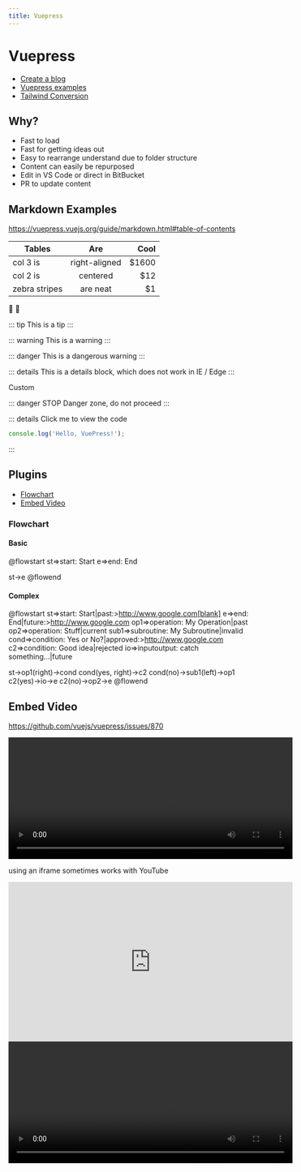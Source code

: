 ```yaml
---
title: Vuepress
---
```


# Vuepress

- [Create a blog](https://blog.logrocket.com/how-create-portfolio-blog-using-vuepress-markdown/)
- [Vuepress examples](https://vuepress-examples.netlify.com/demos/video/)
- [Tailwind Conversion](https://dev.to/vuevixens/build-a-beautiful-website-with-vuepress-and-tailwindcss--3a03)

## Why?

- Fast to load
- Fast for getting ideas out
- Easy to rearrange understand due to folder structure
- Content can easily be repurposed
- Edit in VS Code or direct in BitBucket
- PR to update content

## Markdown Examples

https://vuepress.vuejs.org/guide/markdown.html#table-of-contents

| Tables        |      Are      |   Cool |
| ------------- | :-----------: | -----: |
| col 3 is      | right-aligned | \$1600 |
| col 2 is      |   centered    |   \$12 |
| zebra stripes |   are neat    |    \$1 |

:tada: :100:

::: tip
This is a tip
:::

::: warning
This is a warning
:::

::: danger
This is a dangerous warning
:::

::: details
This is a details block, which does not work in IE / Edge
:::

Custom

::: danger STOP
Danger zone, do not proceed
:::

::: details Click me to view the code

```js
console.log('Hello, VuePress!');
```

:::

## Plugins

- [Flowchart](https://flowchart.vuepress.ulivz.com/)
- [Embed Video](https://github.com/cmrd-senya/markdown-it-html5-embed)

### Flowchart

#### Basic

@flowstart
st=>start: Start
e=>end: End

st->e
@flowend

#### Complex

@flowstart
st=>start: Start|past:>http://www.google.com[blank]
e=>end: End|future:>http://www.google.com
op1=>operation: My Operation|past
op2=>operation: Stuff|current
sub1=>subroutine: My Subroutine|invalid
cond=>condition: Yes
or No?|approved:>http://www.google.com
c2=>condition: Good idea|rejected
io=>inputoutput: catch something...|future

st->op1(right)->cond
cond(yes, right)->c2
cond(no)->sub1(left)->op1
c2(yes)->io->e
c2(no)->op2->e
@flowend

## Embed Video

https://github.com/vuejs/vuepress/issues/870

<video width="560" height="240" controls>
  <source src="https://sample-videos.com/video123/mp4/480/big_buck_bunny_480p_1mb.mp4" type="video/mp4">
  Your browser does not support the video tag.
</video>

using an iframe sometimes works with YouTube

<iframe width="560" height="315" src="https://www.youtube.com/embed/bTqVqk7FSmY" frameborder="0" allow="autoplay; encrypted-media" allowfullscreen></iframe>

<video width="560" height="240" controls>
  <source src="http://gensolve-docs.s3.amazonaws.com/GPM/6.1/Videos/Banking%20and%20Daily%20Takings/How_to_Create_Daily_Takings.mp4
" type="video/mp4">
  Your browser does not support the video tag.
</video>
